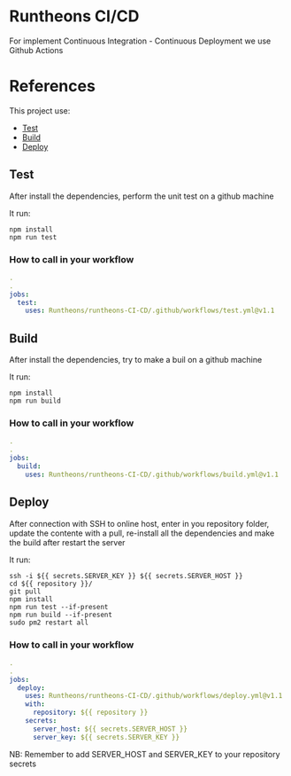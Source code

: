 # Runtheons CI/CD

For implement Continuous Integration - Continuous Deployment we use Github Actions

# References

This project use:

- [Test](https://github.com/Runtheons/runtheons-CI-CD#test)
- [Build](https://github.com/Runtheons/runtheons-CI-CD#build)
- [Deploy](https://github.com/Runtheons/runtheons-CI-CD#deploy)

## Test

After install the dependencies, perform the unit test on a github machine

It run:

```
npm install
npm run test
```

### How to call in your workflow

```yml
.
.
jobs:
  test:
    uses: Runtheons/runtheons-CI-CD/.github/workflows/test.yml@v1.1
```

## Build

After install the dependencies, try to make a buil on a github machine

It run:

```
npm install
npm run build
```

### How to call in your workflow

```yml
.
.
jobs:
  build:
    uses: Runtheons/runtheons-CI-CD/.github/workflows/build.yml@v1.1
```

## Deploy

After connection with SSH to online host, enter in you repository folder, update the contente with a pull, re-install all the dependencies and make the build after restart the server

It run:

```
ssh -i ${{ secrets.SERVER_KEY }} ${{ secrets.SERVER_HOST }}
cd ${{ repository }}/
git pull
npm install
npm run test --if-present
npm run build --if-present
sudo pm2 restart all
```

### How to call in your workflow

```yml
.
.
jobs:
  deploy:
    uses: Runtheons/runtheons-CI-CD/.github/workflows/deploy.yml@v1.1
    with:
      repository: ${{ repository }}
    secrets:
      server_host: ${{ secrets.SERVER_HOST }}
      server_key: ${{ secrets.SERVER_KEY }}
```

NB: Remember to add SERVER_HOST and SERVER_KEY to your repository secrets
